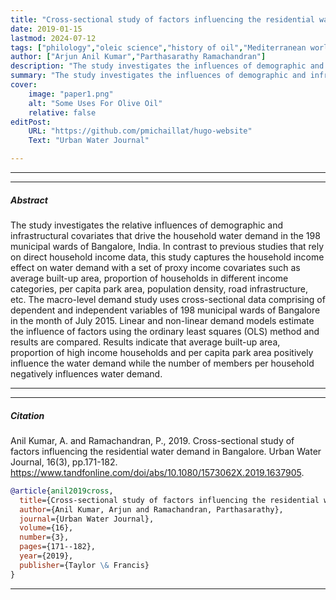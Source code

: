 ```yaml
---
title: "Cross-sectional study of factors influencing the residential water demand in Bangalore" 
date: 2019-01-15
lastmod: 2024-07-12
tags: ["philology","oleic science","history of oil","Mediterranean world"]
author: ["Arjun Anil Kumar","Parthasarathy Ramachandran"]
description: "The study investigates the influences of demographic and infrastructural covariates that drive the household water demand in the 198 municipal wards of Bangalore, India." 
summary: "The study investigates the influences of demographic and infrastructural covariates that drive the household water demand in the 198 municipal wards of Bangalore, India." 
cover:
    image: "paper1.png"
    alt: "Some Uses For Olive Oil"
    relative: false
editPost:
    URL: "https://github.com/pmichaillat/hugo-website"
    Text: "Urban Water Journal"

---
```


---
<!--
##### Download

+ [Paper](paper1.pdf)
+ [Online appendix](appendix1.pdf)
+ [Code and data](https://github.com/pmichaillat/feru)
-->
---

##### Abstract

The study investigates the relative influences of demographic and infrastructural covariates that drive the household water demand in the 198 municipal wards of Bangalore, India. In contrast to previous studies that rely on direct household income data, this study captures the household income effect on water demand with a set of proxy income covariates such as average built-up area, proportion of households in different income categories, per capita park area, population density, road infrastructure, etc. The macro-level demand study uses cross-sectional data comprising of dependent and independent variables of 198 municipal wards of Bangalore in the month of July 2015. Linear and non-linear demand models estimate the influence of factors using the ordinary least squares (OLS) method and results are compared. Results indicate that average built-up area, proportion of high income households and per capita park area positively influence the water demand while the number of members per household negatively influences water demand.

---
<!--
##### Figure 6: Some Uses For Olive Oil

![](paper1.png)
-->
---

##### Citation

Anil Kumar, A. and Ramachandran, P., 2019. Cross-sectional study of factors influencing the residential water demand in Bangalore. Urban Water Journal, 16(3), pp.171-182. https://www.tandfonline.com/doi/abs/10.1080/1573062X.2019.1637905.

```BibTeX
@article{anil2019cross,
  title={Cross-sectional study of factors influencing the residential water demand in Bangalore},
  author={Anil Kumar, Arjun and Ramachandran, Parthasarathy},
  journal={Urban Water Journal},
  volume={16},
  number={3},
  pages={171--182},
  year={2019},
  publisher={Taylor \& Francis}
}
```

---
<!--
##### Related material

+ [Presentation slides](presentation1.pdf)
+ [Summary of the paper](https://www.penguinrandomhouse.com/books/110403/unusual-uses-for-olive-oil-by-alexander-mccall-smith/)
-->